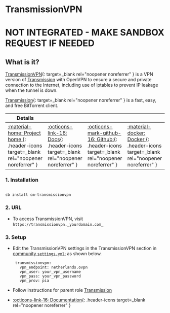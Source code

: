 # TransmissionVPN

# **NOT INTEGRATED - MAKE SANDBOX REQUEST IF NEEDED**
## What is it?

[TransmissionVPN](https://transmissionbt.com/){: target=_blank rel="noopener noreferrer" } is a VPN version of [Transmission](../../community/apps/transmission.md) with OpenVPN to ensure a secure and private connection to the Internet, including use of iptables to prevent IP leakage when the tunnel is down.

[Transmission](https://transmissionbt.com/){: target=_blank rel="noopener noreferrer" } is a fast, easy, and free BitTorrent client.


| Details     |             |             |             |
|-------------|-------------|-------------|-------------|
| [:material-home: Project home ](https://transmissionbt.com/){: .header-icons target=_blank rel="noopener noreferrer" } | [:octicons-link-16: Docs](https://github.com/transmission/transmission/wiki){: .header-icons target=_blank rel="noopener noreferrer" } | [:octicons-mark-github-16: Github:](https://github.com/transmission/transmission){: .header-icons target=_blank rel="noopener noreferrer" } | [:material-docker: Docker ](https://hub.docker.com/r/haugene/transmission-openvpn){: .header-icons target=_blank rel="noopener noreferrer" }|

### 1. Installation

``` shell

sb install cm-transmissionvpn

```

### 2. URL

- To access TransmissionVPN, visit `https://transmissionvpn._yourdomain.com_`

### 3. Setup

- Edit the TransmissionVPN settings in the TransmissionVPN section in [community `settings.yml`:](../../community/settings.md) as shown below.

   ``` { .yaml }
    transmissionvpn:
      vpn_endpoint: netherlands.ovpn
      vpn_user: your_vpn_username
      vpn_pass: your_vpn_password
      vpn_prov: pia
   ```

- Follow instructions for parent role [Transmission](../../community/apps/transmission.md)

- [:octicons-link-16: Documentation](https://github.com/transmission/transmission/wiki){: .header-icons target=_blank rel="noopener noreferrer" }
